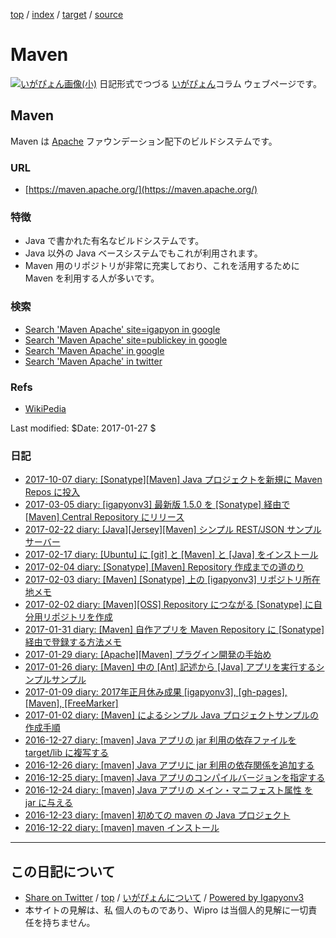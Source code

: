 [top](../index.html) / [index](index.html) / [target](http://www.igapyon.jp/igapyon/diary/keyword/maven.html) / [source](https://github.com/igapyon/diary/blob/master/keyword/maven.src.md) 

Maven
=====================================================================================================
[![いがぴょん画像(小)](http://www.igapyon.jp/igapyon/diary/images/iga200306s.jpg "いがぴょん")](http://www.igapyon.jp/igapyon/diary/memo/memoigapyon.html) 日記形式でつづる [いがぴょん](http://www.igapyon.jp/igapyon/diary/memo/memoigapyon.html)コラム ウェブページです。

## Maven

Maven は [Apache](apache.html) ファウンデーション配下のビルドシステムです。

### URL

* [https://maven.apache.org/](https://maven.apache.org/)

### 特徴

* Java で書かれた有名なビルドシステムです。
* Java 以外の Java ベースシステムでもこれが利用されます。
* Maven 用のリポジトリが非常に充実しており、これを活用するために Maven を利用する人が多いです。

### 検索


* [Search 'Maven Apache' site=igapyon in google](https://www.google.co.jp/#pws=0&q=site:https%3A%2F%2Figapyon.github.io%2Fdiary%2F+Maven+Apache)
* [Search 'Maven Apache' site=publickey in google](https://www.google.co.jp/#pws=0&q=site:https%3A%2F%2Fwww.publickey1.jp%2F+Maven+Apache)
* [Search 'Maven Apache' in google](https://www.google.co.jp/#pws=0&q=Maven+Apache)
* [Search 'Maven Apache' in twitter](https://twitter.com/search?q=Maven+Apache)

### Refs

* [WikiPedia](https://ja.wikipedia.org/wiki/Apache_Maven)

Last modified: $Date: 2017-01-27 $

### 日記

* [2017-10-07 diary: [Sonatype][Maven] Java プロジェクトを新規に Maven Repos に投入](../2017/ig171007.html)
* [2017-03-05 diary: [igapyonv3] 最新版 1.5.0 を [Sonatype] 経由で [Maven] Central Repository にリリース](../2017/ig170305.html)
* [2017-02-22 diary: [Java][Jersey][Maven] シンプル REST/JSON サンプルサーバー](../2017/ig170222.html)
* [2017-02-17 diary: [Ubuntu] に [git] と [Maven] と [Java] をインストール](../2017/ig170217.html)
* [2017-02-04 diary: [Sonatype] [Maven] Repository 作成までの道のり](../2017/ig170204.html)
* [2017-02-03 diary: [Maven] [Sonatype] 上の [igapyonv3] リポジトリ所在地メモ](../2017/ig170203.html)
* [2017-02-02 diary: [Maven][OSS] Repository につながる [Sonatype] に自分用リポジトリを作成](../2017/ig170202.html)
* [2017-01-31 diary: [Maven] 自作アプリを Maven Repository に [Sonatype] 経由で登録する方法メモ](../2017/ig170131.html)
* [2017-01-29 diary: [Apache][Maven] プラグイン開発の手始め](../2017/ig170129.html)
* [2017-01-26 diary: [Maven] 中の [Ant] 記述から [Java] アプリを実行するシンプルサンプル](../2017/ig170126.html)
* [2017-01-09 diary: 2017年正月休み成果 [igapyonv3], [gh-pages], [Maven], [FreeMarker]](../2017/ig170109.html)
* [2017-01-02 diary: [Maven] によるシンプル Java プロジェクトサンプルの作成手順](../2017/ig170102.html)
* [2016-12-27 diary: [maven] Java アプリの jar 利用の依存ファイルを target/lib に複写する](../2016/ig161227.html)
* [2016-12-26 diary: [maven] Java アプリに jar 利用の依存関係を追加する](../2016/ig161226.html)
* [2016-12-25 diary: [maven] Java アプリのコンパイルバージョンを指定する](../2016/ig161225.html)
* [2016-12-24 diary: [maven] Java アプリの メイン・マニフェスト属性 を jar に与える](../2016/ig161224.html)
* [2016-12-23 diary: [maven] 初めての maven の Java プロジェクト](../2016/ig161223.html)
* [2016-12-22 diary: [maven] maven インストール](../2016/ig161222.html)



----------------------------------------------------------------------------------------------------

## この日記について

* [Share on Twitter](https://twitter.com/intent/tweet?hashtags=igapyon%2Cdiary%2C%E3%81%84%E3%81%8C%E3%81%B4%E3%82%87%E3%82%93%2CApache&text=Maven&url=http%3A%2F%2Fwww.igapyon.jp%2Figapyon%2Fdiary%2Fkeyword%2Fmaven.html) / [top](../index.html) / [いがぴょんについて](http://www.igapyon.jp/igapyon/diary/memo/memoigapyon.html) / [Powered by Igapyonv3](https://github.com/igapyon/igapyonv3)
* 本サイトの見解は、私 個人のものであり、Wipro は当個人的見解に一切責任を持ちません。 
